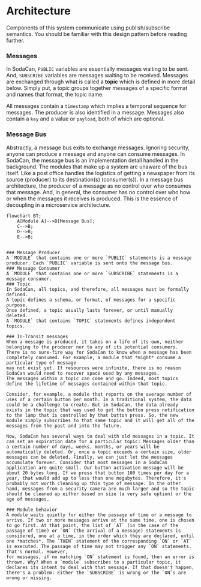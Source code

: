# Architecture
Components of this system communicate using publish/subscribe semantics. You should be familiar with this design pattern before reading further.

### Messages
In SodaCan, `PUBLIC` variables are essentially messages waiting to be sent. And, `SUBSCRIBE` variables are messages waiting to be received. Messages are exchanged through what is called a **topic** which is defined in more detail below. Simply put, a topic groups together messages of a specific format and names that format, the topic name.

All messages contain a `timestamp` which implies a temporal sequence for messages. The producer is also identified in a message. Messages also contain a `key` and a value or `payload`, both of which are optional.

### Message Bus
Abstractly, a message bus exits to exchange messages. Ignoring security, anyone can produce a message and anyone can consume messages. In SodaCan, the message bus is an implementation detail handled in the background. The modules that make up a system are unaware of the bus itself. Like a post office handles the logistics of getting a newspaper from its source (producer) to its destination(s) (consumer(s)). In a message bus architecture, the producer of a message as no control over who consumes that message. And, in general, the consumer has no control over who how or when the messages it receives is produced. This is the essence of decoupling in a microservice architecture.

```mermaid
flowchart BT;
    A[Module A]-->B[Message Bus];
    C-->B;
    D-->B;
    E-->B;


### Message Producer
A `MODULE` that contains one or more `PUBLIC` statements is a message producer. Each `PUBLIC` variable is sent onto the message bus.
### Message Consumer
A `MODULE` that contains one or more `SUBSCRIBE` statements is a message consumer. 
### Topic
In SodaCan, all topics, and therefore, all messages must be formally defined.
A topic defines a schema, or format, of messages for a specific purpose. 
Once defined, a topic usually lasts forever, or until manually deleted.
A `MODULE` that contains `TOPIC` statements defines independent topics.

### In-Transit messages
When a message is produced, it takes on a life of its own, neither belonging to the producer nor to any of its potential consumers. 
There is no sure-fire way for SodaCan to know when a message has been completely consumed. For example, a module that *might* consume a particular type of message 
may not exist yet. If resources were infinite, there is no reason SodaCan would need to recover space used by any messages.
The messages within a topic can come and go. Indeed, most topics define the lifetime of messages contained within that topic.

Consider, for example, a module that reports on the average number of uses of a certain button per month. In a traditional system, the data could be a challenge to create. But in SodaCan, the data already exists in the topic that was used to get the button press notification to the lamp that is controlled by that button press. So, the new module simply subscribes to that same topic and it will get all of the messages from the past and into the future.

Now, SodaCan has several ways to deal with old messages in a topic. It can set an expiration date for a particular topic: Messages older than a certain number of days, weeks, months, or years will be automatically deleted. Or, once a topic exceeds a certain size, older messages can be deleted. Finally, we can just let the messages accumulate forever. Consider that most messages in a SodaCan application are quite small. Our button activation message will be about 20 bytes long. If we press that button 100 times per day for a year, that would add up to less than one megabytes. Therefore, it's probably not worth cleaning up this type of message. On the other hand, messages from a security camera are much larger and so the topic should be cleaned up either based on size (a very safe option) or the age of messages.

### Module behavior
A module waits quietly for either the passage of time or a message to arrive. If two or more messages arrive at the same time, one is chosen to go first. At that point, the list of `AT` (in the case of the passage of time) or `ON` (the arrival of a message) statements is considered, one at a time, in the order which they are declared, until one *matches*. The `THEN` statement of the corresponding `ON` or `AT` is executed. The passage of time may not trigger any `ON` statements. That's normal. However, 
for messages, if no matching `ON` statement is found, then an error is thrown. Why? When a `module` subscribes to a particular topic, it declares its intent to deal with that message. If that doesn't happen, there's a problem: Either the `SUBSCRIBE` is wrong or the `ON`s are wrong or missing. 

